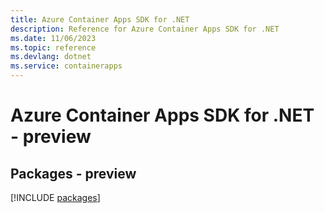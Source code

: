 ```yaml
---
title: Azure Container Apps SDK for .NET
description: Reference for Azure Container Apps SDK for .NET
ms.date: 11/06/2023
ms.topic: reference
ms.devlang: dotnet
ms.service: containerapps
---
```

# Azure Container Apps SDK for .NET - preview
## Packages - preview
[!INCLUDE [packages](container-apps-index.md)]
